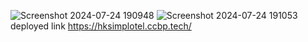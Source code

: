 ![Screenshot 2024-07-24 190948](https://github.com/user-attachments/assets/80d40738-a52a-432d-8ac9-1607d6f604d8)
![Screenshot 2024-07-24 191053](https://github.com/user-attachments/assets/de794b26-8e76-45d1-be86-325fe3e958f0)
deployed link https://hksimplotel.ccbp.tech/
